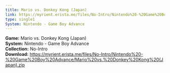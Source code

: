 ```yaml
---
title: Mario vs. Donkey Kong (Japan)
link: https://myrient.erista.me/files/No-Intro/Nintendo%20-%20Game%20Boy%20Advance/Mario%20vs.%20Donkey%20Kong%20(Japan).zip
type: single1
System: Nintendo - Game Boy Advance
---
```

<b>Game:</b> Mario vs. Donkey Kong (Japan)<br>
<b>System:</b> Nintendo - Game Boy Advance<br>
<b>Collection:</b> No-Intro<br>
<b>Download:</b> https://myrient.erista.me/files/No-Intro/Nintendo%20-%20Game%20Boy%20Advance/Mario%20vs.%20Donkey%20Kong%20(Japan).zip